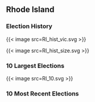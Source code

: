 ## Rhode Island

### Election History
{{< image src=RI_hist_vic.svg >}}

{{< image src=RI_hist_size.svg >}}

### 10 Largest Elections
{{< image src=RI_10.svg >}}

### 10 Most Recent Elections

